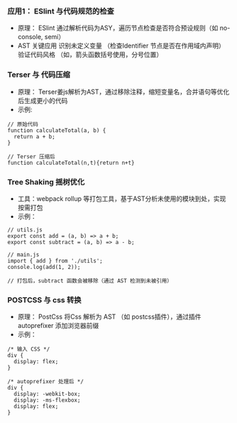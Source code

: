 ### 应用1： ESlint 与代码规范的检查
  - 原理： ESlint 通过解析代码为ASY，遍历节点检查是否符合预设规则（如  no-console, semi）
  - AST 关键应用
      识别未定义变量 （检查Identifier 节点是否在作用域内声明）
      验证代码风格 （如，箭头函数括号使用，分号位置）

  
### Terser 与 代码压缩
  - 原理： Terser姜js解析为AST，通过移除注释，缩短变量名，合并语句等优化后生成更小的代码
  - 示例:
  ```
  // 原始代码
  function calculateTotal(a, b) {
    return a + b;
  }

  // Terser 压缩后
  function calculateTotal(n,t){return n+t}
  ```

### Tree Shaking 摇树优化
  - 工具：webpack rollup 等打包工具，基于AST分析未使用的模块到处，实现按需打包
  - 示例：
  ```
  // utils.js
  export const add = (a, b) => a + b;
  export const subtract = (a, b) => a - b;

  // main.js
  import { add } from './utils';
  console.log(add(1, 2));

  // 打包后，subtract 函数会被移除（通过 AST 检测到未被引用）
  ```

### POSTCSS 与 css 转换
  - 原理： PostCss 将Css 解析为 AST （如 postcss插件），通过插件 autoprefixer 添加浏览器前缀
  - 示例：
  ```
  /* 输入 CSS */
  div {
    display: flex;
  }

  /* autoprefixer 处理后 */
  div {
    display: -webkit-box;
    display: -ms-flexbox;
    display: flex;
  }
  ```

